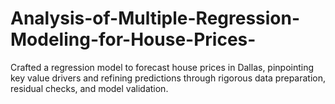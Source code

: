 # Analysis-of-Multiple-Regression-Modeling-for-House-Prices-
Crafted a regression model to forecast house prices in Dallas, pinpointing key value drivers and refining predictions through rigorous data preparation, residual checks, and model validation.
